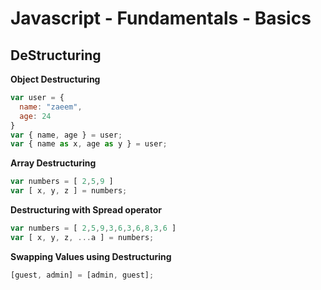 # Javascript - Fundamentals - Basics

## DeStructuring

**Object Destructuring**

```javascript
var user = {
  name: "zaeem",
  age: 24
}
var { name, age } = user;
var { name as x, age as y } = user;
```

**Array Destructuring**

```javascript
var numbers = [ 2,5,9 ]
var [ x, y, z ] = numbers;
```

**Destructuring with Spread operator**

```javascript
var numbers = [ 2,5,9,3,6,3,6,8,3,6 ]
var [ x, y, z, ...a ] = numbers;
```

**Swapping Values using Destructuring**

```javascript
[guest, admin] = [admin, guest];
```

